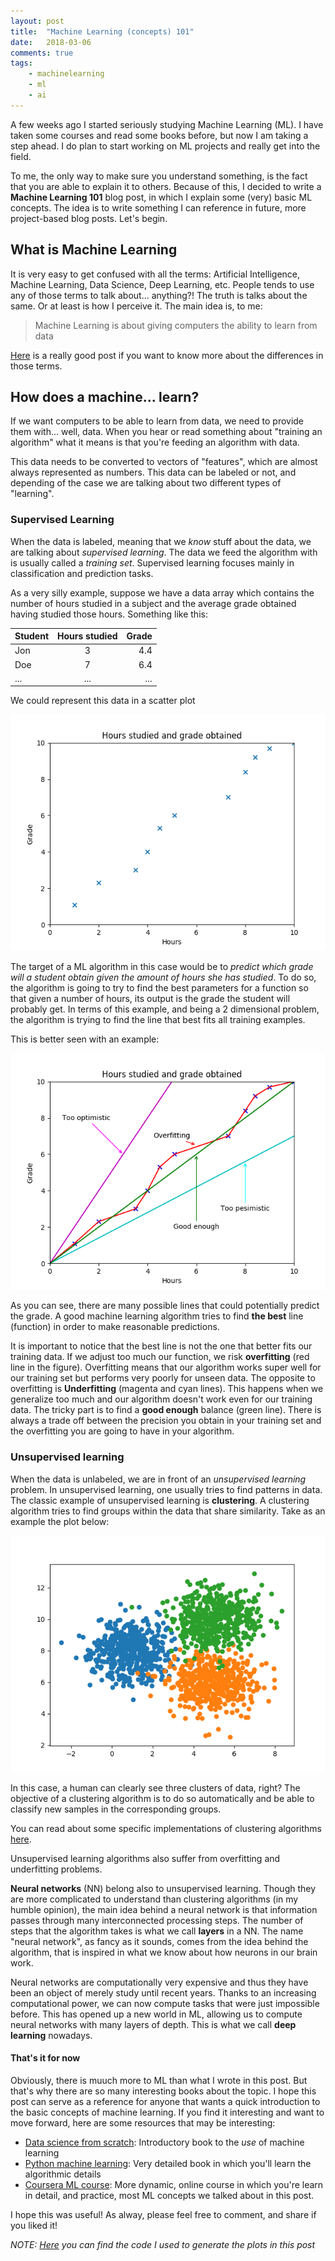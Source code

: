 ```yaml
---
layout: post
title:  "Machine Learning (concepts) 101"
date:   2018-03-06
comments: true
tags:
    - machinelearning
    - ml
    - ai
---
```

A few weeks ago I started seriously studying Machine Learning (ML). I have taken some courses
and read some books before, but now I am taking a step ahead. I do plan to start
working on ML projects and really get into the field.
<!--more-->

To me, the only way to make sure you understand something, is the fact that you are
able to explain it to others. Because of this, I decided to write a **Machine Learning
101** blog post, in which I explain some (very) basic ML concepts. The idea is to
write something I can reference in future, more project-based blog posts. Let's begin.

## What is Machine Learning
It is very easy to get confused with all the terms: Artificial Intelligence,  
Machine Learning, Data Science, Deep Learning, etc. People tends to use any of those
terms to talk about... anything?! The truth is talks about the same. Or at least
is how I perceive it. The main idea is, to me:

> Machine Learning is about giving computers the ability to learn from data  

[Here][ml-post] is a really good post if you want to know more about the differences
in those terms.

## How does a machine... learn?
If we want computers to be able to learn from data, we need to provide them with...
well, data. When you hear or read something about "training an algorithm" what it
means is that you're feeding an algorithm with data.

This data needs to be converted to vectors of "features", which are almost always
represented as numbers. This data can be labeled or not, and depending of the case
we are talking about two different types of "learning".

### Supervised Learning
When the data is labeled, meaning that we _know_ stuff about the data, we are talking
about _supervised learning_. The data we feed the algorithm with is usually called
a _training set_. Supervised learning focuses mainly in classification
and prediction tasks.

As a very silly example, suppose we have a data array which contains the number of
hours studied in a subject and the average grade obtained having studied those hours.
Something like this:

| Student | Hours studied | Grade  |
| ------------- |:-:|-:|
| Jon | 3 | 4.4 |
| Doe | 7 | 6.4 |
| ...       | ... | ... |

We could represent this data in a scatter plot

![Data points](/images/machine-learning-101/data_points.png)

The target of a ML algorithm in this case would be to _predict which grade will a
student obtain given the amount of hours she has studied_. To do so, the algorithm
is going to try to find the best parameters for a function so that given a number
of hours, its output is the grade the student will probably get. In terms of this
example, and being a 2 dimensional problem, the algorithm is trying to find the
line that best fits all training examples.

This is better seen with an example:

![Line fits](/images/machine-learning-101/line_fit.png)

As you can see, there are many possible lines that could potentially predict the grade.
A good machine learning algorithm tries to find **the best** line (function) in
order to make reasonable predictions.

It is important to notice that the best line is not the one that better fits our
training data. If we adjust too much our function, we risk **overfitting** (red line in the figure).
Overfitting means that our algorithm works super well for our training set but performs very
poorly for unseen data. The opposite to overfitting is **Underfitting** (magenta and
cyan lines). This happens when we generalize too much and our algorithm doesn't
work even for our training data. The tricky part is to find a **good enough** balance
(green line). There is always a trade off between the precision you obtain in your
training set and the overfitting you are going to have in your algorithm.

### Unsupervised learning
When the data is unlabeled, we are in front of an _unsupervised learning_ problem.
In unsupervised learning, one usually tries to find patterns in data. The classic
example of unsupervised learning is **clustering**. A clustering algorithm tries
to find groups within the data that share similarity. Take as an example the
plot below:

![Clusters](/images/machine-learning-101/clusters.png)

In this case, a human can clearly see three clusters of data, right? The objective
of a clustering algorithm is to do so automatically and be able to classify new
samples in the corresponding groups.

You can read about some specific implementations of clustering algorithms [here][clustering].

Unsupervised learning algorithms also suffer from overfitting and underfitting problems.

**Neural networks** (NN) belong also to unsupervised learning. Though they are more
complicated to understand than clustering algorithms (in my humble opinion), the main
idea behind a neural network is that information passes through many interconnected
processing steps. The number of steps that the algorithm takes is what we call
**layers** in a NN. The name "neural network", as fancy as it sounds, comes from
the idea behind the algorithm, that is inspired in what we know about how neurons
in our brain work.

Neural networks are computationally very expensive and thus they have been an object
of merely study until recent years. Thanks to an increasing computational power, we
can now compute tasks that were just impossible before. This has opened up a new
world in ML, allowing us to compute neural networks with many layers of depth. This
is what we call **deep learning** nowadays.

#### That's it for now
Obviously, there is muuch more to ML than what I wrote in this post. But that's
why there are so many interesting books about the topic. I hope this post can serve
as a reference for anyone that wants a quick introduction to the basic concepts
of machine learning. If you find it interesting and want to move forward, here
are some resources that may be interesting:

* [Data science from scratch][dataScience]: Introductory book to the _use_ of machine
learning
* [Python machine learning][python-ml]: Very detailed book in which you'll learn the
algorithmic details
* [Coursera ML course][coursera]: More dynamic, online course in which you're learn in detail,
and practice, most ML concepts we talked about in this post.

I hope this was useful! As alway, please feel free to comment, and share if you
liked it!

_NOTE: [Here][code] you can find the code I used to generate the plots in this post_

<!-- Links -->
[ml-post]: https://blogs.nvidia.com/blog/2016/07/29/whats-difference-artificial-intelligence-machine-learning-deep-learning-ai/
[clustering]: https://towardsdatascience.com/the-5-clustering-algorithms-data-scientists-need-to-know-a36d136ef68
[dataScience]: http://shop.oreilly.com/product/0636920033400.do
[python-ml]: https://www.packtpub.com/big-data-and-business-intelligence/python-machine-learning-second-edition
[coursera]: https://www.coursera.org/learn/machine-learning
[code]: https://github.com/guillermo-carrasco/guillermo-carrasco.github.com/blob/master/assets/codes/machine-learning-101/plots.py
